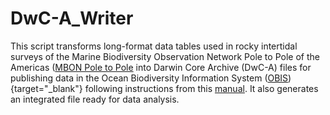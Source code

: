 # DwC-A_Writer
This script transforms long-format data tables used in rocky intertidal surveys of the Marine Biodiversity Observation Network Pole to Pole of the Americas ([MBON Pole to Pole](https://marinebon.org/p2p/) into Darwin Core Archive (DwC-A) files for publishing data in the Ocean Biodiversity Information System ([OBIS](https://obis.org/)){target="_blank"} following instructions from this [manual](https://diodon.github.io/P2P_documents/PublishData/docs/PublishingDataIPT.html). It also generates an integrated file ready for data analysis.
